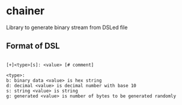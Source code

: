 # chainer


Library to generate binary stream from DSLed file

## Format of DSL

```

[+]<type>[s]: <value> [# comment]
```

```
<type>:
b: binary data <value> is hex string
d: decimal <value> is decimal number with base 10
s: string <value> is string
g: generated <value> is number of bytes to be generated randomly
```
